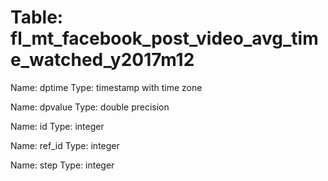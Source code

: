 Table: fl_mt_facebook_post_video_avg_time_watched_y2017m12
==========================================================

Name: dptime
Type: timestamp with time zone

Name: dpvalue
Type: double precision

Name: id
Type: integer

Name: ref_id
Type: integer

Name: step
Type: integer


